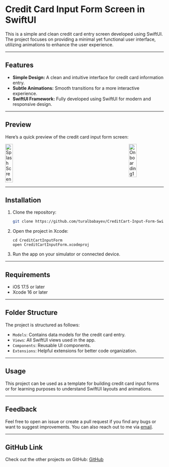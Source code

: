 # Credit Card Input Form Screen in SwiftUI

This is a simple and clean credit card entry screen developed using SwiftUI. The project focuses on providing a minimal yet functional user interface, utilizing animations to enhance the user experience.

---

## Features

- **Simple Design:** A clean and intuitive interface for credit card information entry.
- **Subtle Animations:** Smooth transitions for a more interactive experience.
- **SwiftUI Framework:** Fully developed using SwiftUI for modern and responsive design.

---

## Preview

Here’s a quick preview of the credit card input form screen:

<div style="display: flex; justify-content: space-between;">

<img src="https://endorfinmed.com/wp-content/uploads/2024/12/Simulator-Screenshot-iPhone-15-Pro-2024-12-15-at-23.46.37.png" alt="Splash Screen" width="22%" />
<img src="https://endorfinmed.com/wp-content/uploads/2024/12/Simulator-Screenshot-iPhone-15-Pro-2024-12-15-at-23.48.00.png" alt="Onboarding1" width="22%" />

</div>


---

## Installation

1. Clone the repository:
   ```bash
   git clone https://github.com/turalbabayev/CreditCart-Input-Form-Swift-UI.git
   ```
2. Open the project in Xcode:
   ```
   cd CreditCartInputForm
   open CreditCartInputForm.xcodeproj
   ```
3. Run the app on your simulator or connected device.

---

## Requirements

- iOS 17.5 or later
- Xcode 16 or later

---

## Folder Structure

The project is structured as follows:

- `Models`: Contains data models for the credit card entry.
- `Views`: All SwiftUI views used in the app.
- `Components`: Reusable UI components.
- `Extensions`: Helpful extensions for better code organization.

---

## Usage

This project can be used as a template for building credit card input forms or for learning purposes to understand SwiftUI layouts and animations.

---

## Feedback

Feel free to open an issue or create a pull request if you find any bugs or want to suggest improvements. You can also reach out to me via [email](mailto:turalbabayev@outlook.com.tr).

---

## GitHub Link

Check out the other projects on GitHub: [GitHub](https://github.com/turalbabayev)
